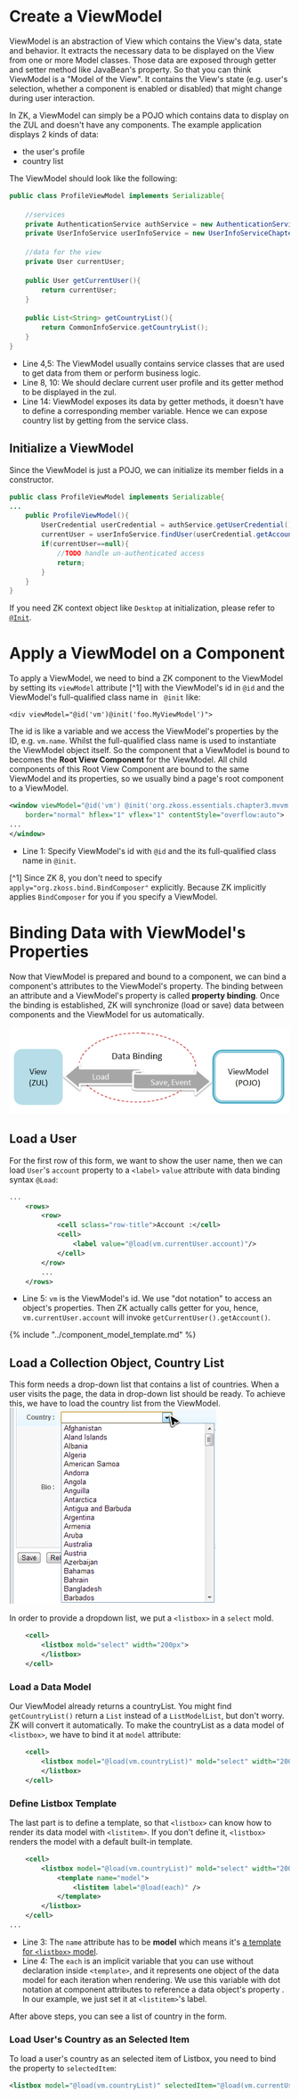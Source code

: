 # Create a ViewModel
ViewModel is an abstraction of View which contains the View's data,
state and behavior. It extracts the necessary data to be displayed on
the View from one or more Model classes. Those data are exposed through
getter and setter method like JavaBean's property. So that you can think ViewModel is  a
"Model of the View". It contains the View's state (e.g. user's
selection, whether a component is enabled or disabled) that might change
during user interaction.

In ZK, a ViewModel can simply be a POJO which contains data to display
on the ZUL and doesn't have any components. The example application
displays 2 kinds of data:
* the user's profile
* country list

The ViewModel should look like the following:
``` java
public class ProfileViewModel implements Serializable{

    //services
    private AuthenticationService authService = new AuthenticationServiceChapter3Impl();
    private UserInfoService userInfoService = new UserInfoServiceChapter3Impl();

    //data for the view
    private User currentUser;

    public User getCurrentUser(){
        return currentUser;
    }

    public List<String> getCountryList(){
        return CommonInfoService.getCountryList();
    }
}
```

-   Line 4,5: The ViewModel usually contains service classes that are
    used to get data from them or perform business logic.
-   Line 8, 10: We should declare current user profile and its
    getter method to be displayed in the zul.
-   Line 14: ViewModel exposes its data by getter methods, it doesn't
    have to define a corresponding member variable. Hence we can expose
    country list by getting from the service class.


## Initialize a ViewModel

Since the ViewModel is just a POJO, we can initialize its member fields in a constructor.
``` java
public class ProfileViewModel implements Serializable{
...
    public ProfileViewModel(){
		UserCredential userCredential = authService.getUserCredential();
		currentUser = userInfoService.findUser(userCredential.getAccount());
		if(currentUser==null){
			//TODO handle un-authenticated access
			return;
		}
	}
}    
```

If you need ZK context object like `Desktop` at initialization, please refer to [`@Init`](http://books.zkoss.org/zk-mvvm-book/8.0/advanced/parameters.html).

# Apply a ViewModel on a Component

To apply a ViewModel, we need to bind a ZK component to the ViewModel by setting its `viewModel` attribute [^1]
with the ViewModel's id in `@id`  and the ViewModel's full-qualified
class name in ` @init` like:

    <div viewModel="@id('vm')@init('foo.MyViewModel')">

The id is like a variable and we access the ViewModel's
properties by the ID, e.g. `vm.name`. Whilst the full-qualified class name is used to instantiate the ViewModel object itself. So the component that a ViewModel is bound to becomes the **Root View Component** for the ViewModel. All child components of this Root View Component are bound to the same ViewModel and its properties, so we usually bind a page's root component to a ViewModel.


``` xml
<window viewModel="@id('vm') @init('org.zkoss.essentials.chapter3.mvvm.ProfileViewModel')"
    border="normal" hflex="1" vflex="1" contentStyle="overflow:auto">
...
</window>
```
-   Line 1: Specify ViewModel's id with ` @id ` and the its
    full-qualified class name in ` @init `.


[^1] Since ZK 8, you don't need to specify
`apply="org.zkoss.bind.BindComposer"` explicitly. Because ZK implicitly applies `BindComposer` for you if you specify a ViewModel.


# Binding Data with ViewModel's Properties

Now that ViewModel is prepared and bound to a component, we can bind a
component's attributes to the ViewModel's property. The binding between
an attribute and a ViewModel's property is called **property binding**.
Once the binding is established, ZK will synchronize (load or save)
data between components and the ViewModel for us automatically.

![ ](/images/ze-Mvvm-databinding-role.png)


## Load a User
For the first row of this form, we want to show the user name, then we can load `User`'s `account` property to a `<label>` `value` attribute with data binding syntax `@Load`:
``` xml
...
    <rows>
        <row>
            <cell sclass="row-title">Account :</cell>
            <cell>
                <label value="@load(vm.currentUser.account)"/>
            </cell>
        </row>
        ...
    </rows>    
```
* Line 5: `vm` is the ViewModel's id. We use "dot notation" to access an object's properties. Then ZK actually calls getter for you, hence, `vm.currentUser.account` will invoke `getCurrentUser().getAccount()`.


{% include "../component_model_template.md" %}

## Load a Collection Object, Country List
This form needs a drop-down list that contains a list of countries. When a user visits the page, the data in drop-down list should be ready. To achieve this, we have to load the country list from the ViewModel.
![ ](/images/ze-ch5-collection.png)

In order to provide a dropdown list, we put a `<listbox>` in a `select` mold.
 ``` xml
     <cell>
         <listbox mold="select" width="200px">
         </listbox>
     </cell>
 ```

### Load a Data Model
Our ViewModel already returns a countryList. You might find `getCountryList()` return a `List` instead of a `ListModelList`, but don't worry. ZK will convert it automatically. To make the countryList as a data model of `<listbox>`, we have to bind it at `model` attribute:

``` xml
    <cell>
        <listbox model="@load(vm.countryList)" mold="select" width="200px">
        </listbox>
    </cell>
```

### Define Listbox Template
The last part is to define a template, so that `<listbox>` can know how to render its data model with `<listitem>`. If you don't define it, `<listbox>` renders the model with a default built-in template.

``` xml
    <cell>
        <listbox model="@load(vm.countryList)" mold="select" width="200px">
            <template name="model">
                <listitem label="@load(each)" />
            </template>
        </listbox>
    </cell>
...
```
- Line 3: The `name` attribute has to be **model** which means it's  [a template for `<listbox>` model](https://www.zkoss.org/wiki/ZK%20Developer's%20Reference/MVC/View/Template/Listbox%20Template).
-   Line 4: The `each` is an implicit variable that you can use
    without declaration inside `<template>`, and it represents one object of the data model for each iteration when rendering. We use
    this variable with dot notation at component attributes to reference a data object's property . In our example, we just set it at `<listitem>`'s label.

After above steps, you can see a list of country in the form.


### Load User's Country as an Selected Item
To load a user's country as an selected item of Listbox, you need to bind the property to `selectedItem`:
```xml
<listbox model="@load(vm.countryList)" selectedItem="@load(vm.currentUser.country)" mold="select" width="200px">
```
